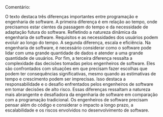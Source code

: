 Comentário:

  O texto destaca três diferenças importantes entre programação e engenharia de software. A primeira diferença é em relação ao tempo, onde precisamos estar cientes da passagem do tempo e da necessidade de adaptação futura do software. Refletindo a natureza dinâmica da engenharia de software. Requisitos e as necessidades dos usuários podem evoluir ao longo do tempo.
  A segunda diferença, escala e eficiência. Na engenharia de software, é necessário considerar como o software pode lidar com uma grande quantidade de dados e atender a uma grande quantidade de usuários.
  Por fim, a terceira diferença ressalta a complexidade das decisões tomadas pelos engenheiros de software. Eles são confrontados com situações em que precisam fazer escolhas que podem ter consequências significativas, mesmo quando as estimativas de tempo e crescimento podem ser imprecisas. Isso destaca a responsabilidade e o desafio enfrentados pelos engenheiros de software em tomar decisões de alto risco.
  Essas diferenças ressaltam a natureza mais abrangente e desafiadora da engenharia de software em comparação com a programação tradicional. Os engenheiros de software precisam pensar além do código e considerar o impacto a longo prazo, a escalabilidade e os riscos envolvidos no desenvolvimento de software.
